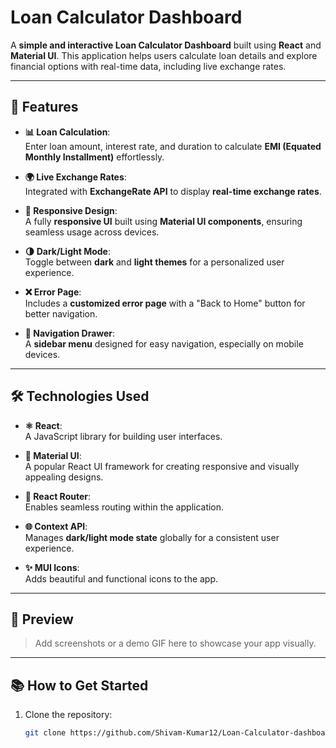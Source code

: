# **Loan Calculator Dashboard**

A **simple and interactive Loan Calculator Dashboard** built using **React** and **Material UI**. This application helps users calculate loan details and explore financial options with real-time data, including live exchange rates.

---

## **🚀 Features**

- **📊 Loan Calculation**:  
  Enter loan amount, interest rate, and duration to calculate **EMI (Equated Monthly Installment)** effortlessly.
  
- **🌍 Live Exchange Rates**:  
  Integrated with **ExchangeRate API** to display **real-time exchange rates**.

- **📱 Responsive Design**:  
  A fully **responsive UI** built using **Material UI components**, ensuring seamless usage across devices.

- **🌗 Dark/Light Mode**:  
  Toggle between **dark** and **light themes** for a personalized user experience.

- **❌ Error Page**:  
  Includes a **customized error page** with a "Back to Home" button for better navigation.

- **📂 Navigation Drawer**:  
  A **sidebar menu** designed for easy navigation, especially on mobile devices.

---

## **🛠️ Technologies Used**

- **⚛ React**:  
  A JavaScript library for building user interfaces.

- **🎨 Material UI**:  
  A popular React UI framework for creating responsive and visually appealing designs.

- **🚦 React Router**:  
  Enables seamless routing within the application.

- **🌐 Context API**:  
  Manages **dark/light mode state** globally for a consistent user experience.

- **✨ MUI Icons**:  
  Adds beautiful and functional icons to the app.

---

## **📸 Preview**

> Add screenshots or a demo GIF here to showcase your app visually.

---

## **📚 How to Get Started**

1. Clone the repository:  
   ```bash
   git clone https://github.com/Shivam-Kumar12/Loan-Calculator-dashboard.git
